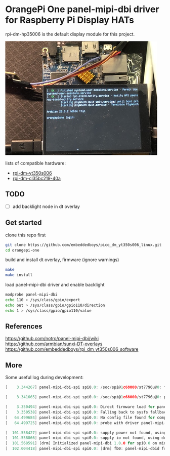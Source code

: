 # OrangePi One panel-mipi-dbi driver for Raspberry Pi Display HATs

rpi-dm-hp35006 is the default display module for this project.

![pic](./assets/rpi-dm-on-orangepi-one.jpg)

lists of compatible hardware:

- [rpi-dm-yt350s006]()
- [rpi-dm-cl35bc219-40a]()

## TODO

- [ ] add backlight node in dt overlay

## Get started

clone this repo first

```bash
git clone https://github.com/embeddedboys/pico_dm_yt350s006_linux.git
cd orangepi-one
```

build and install dt overlay, firmware (ignore warnings)

```bash
make
make install
```

load panel-mipi-dbi driver and enable backlight
```bash
modprobe panel-mipi-dbi
echo 110 > /sys/class/gpio/export
echo out > /sys/class/gpio/gpio110/direction
echo 1 > /sys/class/gpio/gpio110/value
```

## References

https://github.com/notro/panel-mipi-dbi/wiki
https://github.com/armbian/sunxi-DT-overlays
https://github.com/embeddedboys/rpi_dm_yt350s006_software

## More

Some useful log during development:

```c
[    3.344267] panel-mipi-dbi-spi spi0.0: /soc/spi@1c68000/st7796u@0: failed to get panel-timing (error=-2)
```

```c
[    3.341665] panel-mipi-dbi-spi spi0.0: /soc/spi@1c68000/st7796u@0: panel-timing out of bounds
```

```c
[    3.350494] panel-mipi-dbi-spi spi0.0: Direct firmware load for panel-mipi-dbi-spi.bin failed with error -2
[    3.350538] panel-mipi-dbi-spi spi0.0: Falling back to sysfs fallback for: panel-mipi-dbi-spi.bin
[   64.499684] panel-mipi-dbi-spi spi0.0: No config file found for compatible 'panel-mipi-dbi-spi' (error=-110)
[   64.499725] panel-mipi-dbi-spi spi0.0: probe with driver panel-mipi-dbi-spi failed with error -110
```

```c
[  101.558427] panel-mipi-dbi-spi spi0.0: supply power not found, using dummy regulator
[  101.558866] panel-mipi-dbi-spi spi0.0: supply io not found, using dummy regulator
[  101.568591] [drm] Initialized panel-mipi-dbi 1.0.0 for spi0.0 on minor 2
[  102.004418] panel-mipi-dbi-spi spi0.0: [drm] fb0: panel-mipi-dbid frame buffer device
```